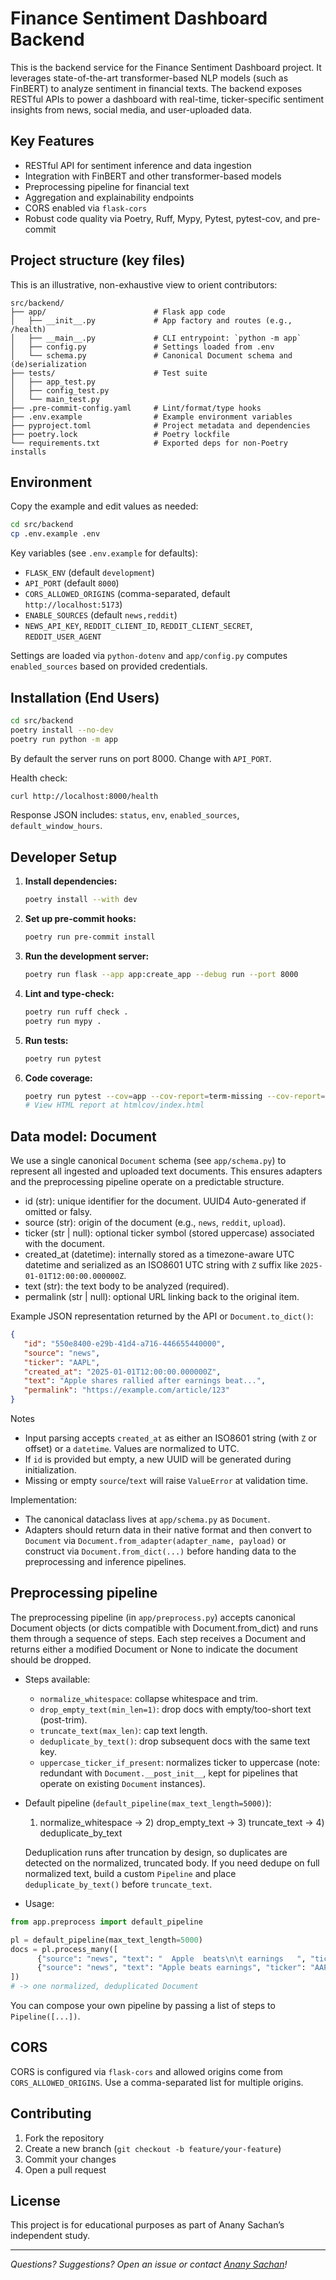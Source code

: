 # Finance Sentiment Dashboard Backend

This is the backend service for the Finance Sentiment Dashboard project. It leverages state-of-the-art transformer-based NLP models (such as FinBERT) to analyze sentiment in financial texts. The backend exposes RESTful APIs to power a dashboard with real-time, ticker-specific sentiment insights from news, social media, and user-uploaded data.

## Key Features

- RESTful API for sentiment inference and data ingestion
- Integration with FinBERT and other transformer-based models
- Preprocessing pipeline for financial text
- Aggregation and explainability endpoints
- CORS enabled via `flask-cors`
- Robust code quality via Poetry, Ruff, Mypy, Pytest, pytest-cov, and pre-commit

## Project structure (key files)

This is an illustrative, non-exhaustive view to orient contributors:

```
src/backend/
├── app/                        # Flask app code
│   ├── __init__.py             # App factory and routes (e.g., /health)
│   ├── __main__.py             # CLI entrypoint: `python -m app`
│   ├── config.py               # Settings loaded from .env
│   └── schema.py               # Canonical Document schema and (de)serialization
├── tests/                      # Test suite
│   ├── app_test.py
│   ├── config_test.py
│   └── main_test.py
├── .pre-commit-config.yaml     # Lint/format/type hooks
├── .env.example                # Example environment variables
├── pyproject.toml              # Project metadata and dependencies
├── poetry.lock                 # Poetry lockfile
└── requirements.txt            # Exported deps for non-Poetry installs
```

## Environment

Copy the example and edit values as needed:

```sh
cd src/backend
cp .env.example .env
```

Key variables (see `.env.example` for defaults):
- `FLASK_ENV` (default `development`)
- `API_PORT` (default `8000`)
- `CORS_ALLOWED_ORIGINS` (comma-separated, default `http://localhost:5173`)
- `ENABLE_SOURCES` (default `news,reddit`)
- `NEWS_API_KEY`, `REDDIT_CLIENT_ID`, `REDDIT_CLIENT_SECRET`, `REDDIT_USER_AGENT`

Settings are loaded via `python-dotenv` and `app/config.py` computes `enabled_sources` based on provided credentials.

## Installation (End Users)

```sh
cd src/backend
poetry install --no-dev
poetry run python -m app
```

By default the server runs on port 8000. Change with `API_PORT`.

Health check:
```sh
curl http://localhost:8000/health
```
Response JSON includes: `status`, `env`, `enabled_sources`, `default_window_hours`.

## Developer Setup

1. **Install dependencies:**

   ```sh
   poetry install --with dev
   ```

2. **Set up pre-commit hooks:**

   ```sh
   poetry run pre-commit install
   ```

3. **Run the development server:**

   ```sh
   poetry run flask --app app:create_app --debug run --port 8000
   ```

4. **Lint and type-check:**

   ```sh
   poetry run ruff check .
   poetry run mypy .
   ```

5. **Run tests:**

   ```sh
   poetry run pytest
   ```

6. **Code coverage:**

   ```sh
   poetry run pytest --cov=app --cov-report=term-missing --cov-report=html
   # View HTML report at htmlcov/index.html
   ```

## Data model: Document

We use a single canonical `Document` schema (see `app/schema.py`) to represent all ingested and uploaded text documents. This ensures adapters and the preprocessing pipeline operate on a predictable structure.

- id (str): unique identifier for the document. UUID4 Auto-generated if omitted or falsy.
- source (str): origin of the document (e.g., `news`, `reddit`, `upload`).
- ticker (str | null): optional ticker symbol (stored uppercase) associated with the document.
- created_at (datetime): internally stored as a timezone-aware UTC datetime and serialized as an ISO8601 UTC string with `Z` suffix like `2025-01-01T12:00:00.000000Z`.
- text (str): the text body to be analyzed (required).
- permalink (str | null): optional URL linking back to the original item.

Example JSON representation returned by the API or `Document.to_dict()`:

```json
{
   "id": "550e8400-e29b-41d4-a716-446655440000",
   "source": "news",
   "ticker": "AAPL",
   "created_at": "2025-01-01T12:00:00.000000Z",
   "text": "Apple shares rallied after earnings beat...",
   "permalink": "https://example.com/article/123"
}
```

Notes
- Input parsing accepts `created_at` as either an ISO8601 string (with `Z` or offset) or a `datetime`. Values are normalized to UTC.
- If `id` is provided but empty, a new UUID will be generated during initialization.
- Missing or empty `source`/`text` will raise `ValueError` at validation time.

Implementation:
- The canonical dataclass lives at `app/schema.py` as `Document`.
- Adapters should return data in their native format and then convert to `Document` via `Document.from_adapter(adapter_name, payload)` or construct via `Document.from_dict(...)` before handing data to the preprocessing and inference pipelines.

## Preprocessing pipeline

The preprocessing pipeline (in `app/preprocess.py`) accepts canonical Document objects (or dicts compatible with Document.from_dict)
and runs them through a sequence of steps. Each step receives a Document and returns either a modified Document or None
to indicate the document should be dropped.

- Steps available:
   - `normalize_whitespace`: collapse whitespace and trim.
   - `drop_empty_text(min_len=1)`: drop docs with empty/too-short text (post-trim).
   - `truncate_text(max_len)`: cap text length.
   - `deduplicate_by_text()`: drop subsequent docs with the same text key.
   - `uppercase_ticker_if_present`: normalizes ticker to uppercase (note: redundant with `Document.__post_init__`, kept for pipelines that operate on existing `Document` instances).

- Default pipeline (`default_pipeline(max_text_length=5000)`):
   1) normalize_whitespace → 2) drop_empty_text → 3) truncate_text → 4) deduplicate_by_text

   Deduplication runs after truncation by design, so duplicates are detected on the normalized, truncated body. If you need dedupe on full normalized text, build a custom `Pipeline` and place `deduplicate_by_text()` before `truncate_text`.

- Usage:

```python
from app.preprocess import default_pipeline

pl = default_pipeline(max_text_length=5000)
docs = pl.process_many([
      {"source": "news", "text": "  Apple  beats\n\t earnings   ", "ticker": "aapl"},
      {"source": "news", "text": "Apple beats earnings", "ticker": "AAPL"},
])
# -> one normalized, deduplicated Document
```

You can compose your own pipeline by passing a list of steps to `Pipeline([...])`.

## CORS

CORS is configured via `flask-cors` and allowed origins come from `CORS_ALLOWED_ORIGINS`. Use a comma-separated list for multiple origins.

## Contributing

1. Fork the repository
2. Create a new branch (`git checkout -b feature/your-feature`)
3. Commit your changes
4. Open a pull request

## License

This project is for educational purposes as part of Anany Sachan’s independent study.

---

_Questions? Suggestions? Open an issue or contact [Anany Sachan](mailto:ananysachan2005@gmail.com)!_
